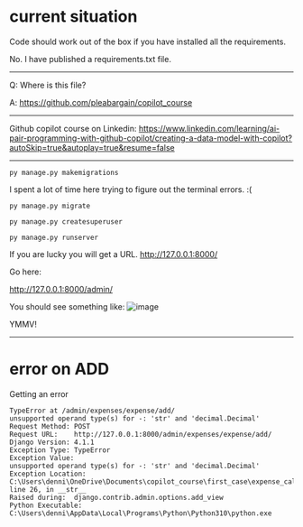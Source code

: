 # current situation
Code should work out of the box if you have installed all the requirements.

No. I have published a requirements.txt file.

---

Q: Where is this file?

A: https://github.com/pleabargain/copilot_course

---

Github copilot course on Linkedin:
https://www.linkedin.com/learning/ai-pair-programming-with-github-copilot/creating-a-data-model-with-copilot?autoSkip=true&autoplay=true&resume=false


---
```py manage.py makemigrations```

I spent a lot of time here trying to figure out the terminal errors. :( 


```py manage.py migrate```

```py manage.py createsuperuser```

```py manage.py runserver```

If you are lucky you will get a URL. http://127.0.0.1:8000/

Go here:

http://127.0.0.1:8000/admin/

You should see something like:
![image](https://user-images.githubusercontent.com/640846/205493438-1ca7cc4f-f664-4660-8564-4b4acc41cf6f.png)



YMMV!

---
# error on ADD
Getting an error
```
TypeError at /admin/expenses/expense/add/
unsupported operand type(s) for -: 'str' and 'decimal.Decimal'
Request Method:	POST
Request URL:	http://127.0.0.1:8000/admin/expenses/expense/add/
Django Version:	4.1.1
Exception Type:	TypeError
Exception Value:	
unsupported operand type(s) for -: 'str' and 'decimal.Decimal'
Exception Location:	C:\Users\denni\OneDrive\Documents\copilot_course\first_case\expense_calculator\expenses\models.py, line 26, in __str__
Raised during:	django.contrib.admin.options.add_view
Python Executable:	C:\Users\denni\AppData\Local\Programs\Python\Python310\python.exe
```


